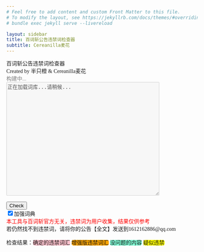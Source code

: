 ```yaml
---
# Feel free to add content and custom Front Matter to this file.
# To modify the layout, see https://jekyllrb.com/docs/themes/#overriding-theme-defaults
# bundle exec jekyll serve --livereload

layout: sidebar
title: 百词斩公告违禁词检查器
subtitle: Cereanilla麦花
---
```

<meta charset="UTF-8">
<style>
body {
  font-family: 'Apple Color Emoji', 'Segoe UI Emoji', 'Noto Color Emoji';
}
</style>
<body>
百词斩公告违禁词检查器<br>
Created by 半只橙 & Cereanilla麦花<br>
<div id="date" style="color:gray">构建中...</div>

<textarea id="notice-input" placeholder="Paste your BCZ notice here..." style="width: 80%; height: 300px;" disabled>正在加载词库...请稍候...</textarea><br>
<br>
<button id="search-btn" onclick="check_notice()">Check</button>
<br>
<input checked type="checkbox" id="enhanced-check">加强词典
<div id="matches"></div>
<div id="warn"><span style="color:red;" id="warn">本工具与百词斩官方无关，违禁词为用户收集，结果仅供参考</span><br>若仍然找不到违禁词，请将你的公告【全文】发送到1612162886@qq.com</div><br>
<div>检查结果：<span style="background-color:pink;border-radius:5px" title="根据用户提交违禁词验证得到，一般真实有效" onclick="alert(this.title)">确定的违禁词汇</span>
<span style="background-color:orange;border-radius:5px" title="收集坚果墙等等通用违禁词库，范围更广，但很可能有误报" onclick="alert(this.title)">增强版违禁词汇</span>
<span style="background-color:aquamarine;border-radius:5px" title="收集近两周通过的公告筛选得到，一般没问题" onclick="alert(this.title)">没问题的内容</span>
<span style="background-color:yellow;border-radius:5px" title="收集以前被清空过的公告，可能含有违禁词，但准确性不高" onclick="alert(this.title)">疑似违禁</span></div>
<div id="results"></div>
<!-- jszip3.7.1 -->
<script src="{{ site.baseurl }}/assets/js/jszip.min.js"></script>
<script src="{{ site.baseurl }}/assets/js/script.js"></script>
</body>
